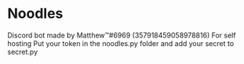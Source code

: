 # Noodles
Discord bot made by Matthew™#6969 (357918459058978816)
For self hosting
Put your token in the noodles.py folder
and add your secret to secret.py
